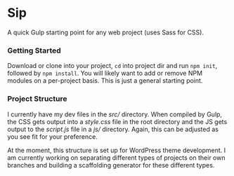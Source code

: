 # Sip
A quick Gulp starting point for any web project (uses Sass for CSS).

### Getting Started
Download or clone into your project, `cd` into project dir and run `npm init`, followed by `npm install`. You will likely want to add or remove NPM modules on a per-project basis. This is just a general starting point.

### Project Structure
I currently have my dev files in the _src/_ directory. When compiled by Gulp, the CSS gets output into a _style.css_ file in the root directory and the JS gets output to the _script.js_ file in a _js/_ directory. Again, this can be adjusted as you see fit for your preference.
 
At the moment, this structure is set up for WordPress theme development. I am currently working on separating different types of projects on their own branches and building a scaffolding generator for these different types.
